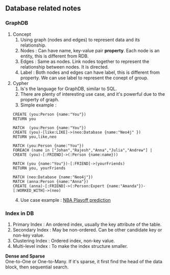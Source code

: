 ## Database related notes
### GraphDB
1. Concept
    1. Using graph (nodes and edges) to represent data and its relationship.
    2. Nodes : Can have name, key-value pair **property**. Each node is an entity, this is different from RDB.
    3. Edges : Same as nodes. Link nodes together to represent the relationship between nodes. It is directed.
    4. Label : Both nodes and edges can have label, this is different from property. We can use label to represent the conept of group.
2. Cypher
    1. Is's the language for GraphDB, similar to SQL.
    2. There are plenty of interesting use case, and it's powerful due to the property of graph. 
    3. Simple example : 
    ```cypher
    CREATE (you:Person {name:"You"})
    RETURN you
   
    MATCH  (you:Person {name:"You"})
    CREATE (you)-[like:LIKE]->(neo:Database {name:"Neo4j" })
    RETURN you,like,neo

    MATCH (you:Person {name:"You"})
    FOREACH (name in ["Johan","Rajesh","Anna","Julia","Andrew"] |
    CREATE (you)-[:FRIEND]->(:Person {name:name}))

    MATCH (you {name:"You"})-[:FRIEND]->(yourFriends)
    RETURN you, yourFriends

    MATCH (neo:Database {name:"Neo4j"})
    MATCH (anna:Person {name:"Anna"})
    CREATE (anna)-[:FRIEND]->(:Person:Expert {name:"Amanda"})-[:WORKED_WITH]->(neo)
    ```
    4. Use case example : [NBA Playoff prediction](https://neo4j.com/graphgist/nba-playoff-prediction)

### Index in DB
1. Primary Index : An ordered index, usually the key attribute of the table.
2. Secondary Index : May be non-ordered. Can be other candidate key or non-key value.
3. Clustering Index : Ordered index, non-key value.
4. Multi-level index : To make the index structure smaller.

**Dense and Sparse** <br />
One-to-One or One-to-Many. If it's sparse, it first find the head of the data block, then sequential search.
